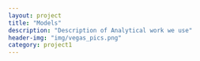 ```yaml
---
layout: project
title: "Models"
description: "Description of Analytical work we use"
header-img: "img/vegas_pics.png"
category: project1
---
```

